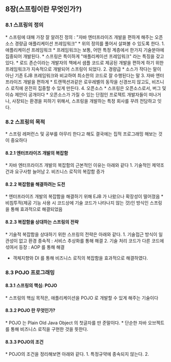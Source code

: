 <h2>8장(스프링이란 무엇인가?)</h2>
<h3>8.1 스프링의 정의</h3>
* 스프링에 대해 가장 잘 알려진 정의 : "자바 엔터프라이즈 개발을 편하게 해주는 오픈소스 경량급 애플리케이션 프레임워크"
* 위의 정의를 풀어서 살펴볼 수 있도록 한다.
  1. 애플리케이션 프레임워크
     * 프레임워크는 보통, 어떤 특정 계층에서 한가지 기술분야에 집중되어 개발된다.
     * 스프링은 특이하게 "애플리케이션 프레임워크" 라는 특징을 갖고 있다.
     * 로드 존슨이라는 개발자의 책에서 샘플 코드로 제공된 개발을 편하게 하기 위한 프레임워크가 지속적으로 개발되어 스프링이 되었다.
  2. 경량급
     * 소스가 작다는 말이 아닌 기존 EJB 프레임워크와 비교하여 최소한의 코드로 잘 수행된다는 말
  3. 자바 엔터프라이즈 개발을 편하게
     * 트랜잭션과같은 로우레벨의 동작을 신경쓰지 않고도, 비즈니스 로직에 온전히 집중할 수 있게 만든다.
  4. 오픈소스
     * 스프링은 오픈소스로서, 버그 및 이슈 제안이 공개이다
     * 오픈소스가 가질 수 있는 단점인 프로젝트 개발자들이 떠나거나, 사장되는 환경을 피하기 위해서, 스프링을 개발하는 특정 회사를 꾸려 전담하고 잇다.
     
<h3>8.2 스프링의 목적</h3>
* 스프링 레퍼런스 및 공부를 아무리 한다고 해도 결국에는 집적 프로그래밍 해보는 것이 중요하다
<h4>8.2.1 엔터프라이즈 개발의 복잡함</h4>
* 자바 엔터프라이즈 개발의 복잡함의 근본적인 이유는 아래와 같다
  1. 기술적인 제약조건과 요구사항 늘어남 
  2. 비즈니스 로직의 복잡함 증가
  
<h4>8.2.2 복잡함을 해결하려는 도전</h4>
* 엔터프라이즈 개발의 복잡함을 해결하기 위해 EJB 가 나왔으나 확장성이 떨어졌음
* 비침투적(제공 기능 사용 시 코드상에 기술 코드가 나타나지 않는 것)인 방식인 스프링을 통해 효과적으로 해결되었음

<h4>8.2.3 복잡함을 상대하는 스프링의 전략</h4>
* 기술적 복잡함을 상대하기 위한 스프링의 전략은 아래와 같다.
  1. 기술접근 방식이 일관성이 없고 환경 종속적 : 서비스 추상화를 통해 해결
  2. 기술 처리 코드가 다른 코드에 섞여서 등장 : AOP 를 통해 해결
  
* 객체지향와 DI 를 통해 비즈니스 로직의 복잡함을 효과적으로 해결하였다.

<h3>8.3 POJO 프로그래밍</h3>
<h4>8.3.1 스프링의 핵심: POJO</h4>
* 스프링의 핵심 목적은, 애플리케이션을 POJO 로 개발할 수 있게 해주는 기술이다

<h4>8.3.2 POJO 란 무엇인가?</h4>
* POJO 는 Plain Old Java Object 의 첫글자를 딴 준말이다.
* 단순한 자바 오브젝트를 통해 비즈니스 로직을 구현한 것을 뜻한다.

<h4>8.3.3 POJO의 조건</h4>
* POJO의 조건을 정리해보면 아래와 같다.
1. 특정규약에 종속되지 않는다.
2. 